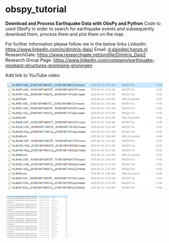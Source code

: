 # obspy_tutorial
 
**Download and Process Earthquake Data with ObsPy and Python**
Code to used ObsPy in order to search for earthquake events and subsequently download them, process them and plot them on the map.

For further information please follow me in the below links
LinkedIn: https://www.linkedin.com/in/dimitris-dais/
Email: d.dais@pl.hanze.nl
ResearchGate: https://www.researchgate.net/profile/Dimitris_Dais2
Research Group Page: https://www.linkedin.com/company/earthquake-resistant-structures-promising-groningen

Add link to YouTube video

![](/images/download_events_1.png)


<img src="images/download_events_1.png" width="200">


